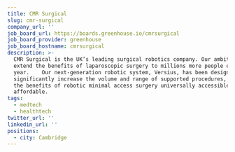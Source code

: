 ```yaml
---
title: CMR Surgical
slug: cmr-surgical
company_url: ''
job_board_url: https://boards.greenhouse.io/cmrsurgical
job_board_provider: greenhouse
job_board_hostname: cmrsurgical
description: >-
  CMR Surgical is the UK’s leading surgical robotics company. Our ambition is to
  extend the benefits of laparoscopic surgery to millions more people every
  year.    Our next-generation robotic system, Versius, has been designed to
  significantly increase the volume and range of supported procedures, making
  the benefits of robotic minimal access surgery universally accessible and
  affordable.
tags:
  - medtech
  - healthtech
twitter_url: ''
linkedin_url: ''
positions:
  - city: Cambridge
---
```

